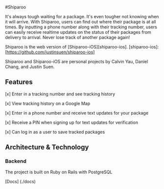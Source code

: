 #Shiparoo

It's always tough waiting for a package. It's even tougher not knowing when it will arrive. With Shiparoo, users can find out where their package is at all times. By inputting a phone number along with their tracking number, users can easily receive realtime updates on the status of their packages from delivery to arrival. Never lose track of another package again!

Shiparoo is the web version of [Shiparoo-iOS][shiparoo-ios].
[shiparoo-ios]:[https://github.com/justinsuen/shiparoo-ios]

Shiparoo and Shiparoo-iOS are personal projects by Calvin Yau, Daniel Chang, and Justin Suen.

## Features
[x] Enter in a tracking number and see tracking history

[x] View tracking history on a Google Map

[x] Enter in a phone number and receive text updates for your package

[x] Receive a PIN when signing up for text updates for verification

[x] Can log in as a user to save tracked packages

## Architecture & Technology

### Backend
The project is built on Ruby on Rails with PostgreSQL





[Docs] (./docs)
